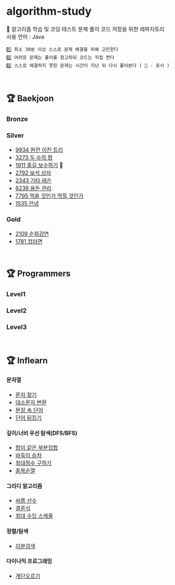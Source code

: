 # algorithm-study

🌼 알고리즘 학습 및 코딩 테스트 문제 풀이 코드 저장을 위한 레파지토리  
사용 언어 : Java

```
1️⃣ 최소 30분 이상 스스로 문제 해결을 위해 고민한다
2️⃣ 어려운 문제는 풀이를 참고하되 코드는 직접 짠다
3️⃣ 스스로 해결하지 못한 문제는 시간이 지난 뒤 다시 풀어본다 ( 🔨 - 표시 )
```

<br>

## 🏆 Baekjoon

### Bronze

### Silver

- [9934 완전 이진 트리](https://github.com/0seony/algorithm-study/blob/64a9fb1f9bdcc6180509e1bca5a3af012dc6da92/Baekjoon/9934.md)
- [3273 두 수의 합](https://github.com/0seony/algorithm-study/blob/64a9fb1f9bdcc6180509e1bca5a3af012dc6da92/Baekjoon/3273.md)
- [1911 흙길 보수하기](https://github.com/0seony/algorithm-study/blob/64a9fb1f9bdcc6180509e1bca5a3af012dc6da92/Baekjoon/1911.md) 🔨
- [2792 보석 상자](https://github.com/0seony/algorithm-study/blob/d40021a78705f154d76ea80113cf37a3451bfe25/Baekjoon/2792.md)
- [2343 기타 레슨](https://github.com/0seony/algorithm-study/blob/f5236bdfa21bfde6de00e616689a363f1339f159/Baekjoon/2343.md)
- [6236 용돈 관리](https://github.com/0seony/algorithm-study/blob/f5236bdfa21bfde6de00e616689a363f1339f159/Baekjoon/6236.md)
- [7795 먹을 것인가 먹힐 것인가](https://github.com/0seony/algorithm-study/blob/f5236bdfa21bfde6de00e616689a363f1339f159/Baekjoon/7795.md)
- [1535 안녕](https://github.com/0seony/algorithm-study/blob/f5236bdfa21bfde6de00e616689a363f1339f159/Baekjoon/1535.md)

### Gold

- [2109 순회강연](https://github.com/0seony/algorithm-study/blob/64a9fb1f9bdcc6180509e1bca5a3af012dc6da92/Baekjoon/2109.md)
- [1781 컵라면](https://github.com/0seony/algorithm-study/blob/d40021a78705f154d76ea80113cf37a3451bfe25/Baekjoon/1781.md)

<br>

## 🏆 Programmers

### Level1

### Level2

### Level3

<br>

## 🏆 Inflearn

#### 문자열

- [문자 찾기](https://github.com/0seony/algorithm-study/blob/f5236bdfa21bfde6de00e616689a363f1339f159/Inflearn/String/%EB%AC%B8%EC%9E%90%20%EC%B0%BE%EA%B8%B0.md)
- [대소문자 변환](https://github.com/0seony/algorithm-study/blob/f5236bdfa21bfde6de00e616689a363f1339f159/Inflearn/String/%EB%8C%80%EC%86%8C%EB%AC%B8%EC%9E%90%20%EB%B3%80%ED%99%98.md)
- [문장 속 단어](https://github.com/0seony/algorithm-study/blob/f5236bdfa21bfde6de00e616689a363f1339f159/Inflearn/String/%EB%AC%B8%EC%9E%A5%20%EC%86%8D%20%EB%8B%A8%EC%96%B4.md)
- [단어 뒤집기](https://github.com/0seony/algorithm-study/blob/f5236bdfa21bfde6de00e616689a363f1339f159/Inflearn/String/%EB%8B%A8%EC%96%B4%20%EB%92%A4%EC%A7%91%EA%B8%B0.md)

#### 깊이/너비 우선 탐색(DFS/BFS)

- [합이 같은 부분집합](https://github.com/0seony/algorithm-study/blob/d40021a78705f154d76ea80113cf37a3451bfe25/Inflearn/DFS&BFS/%ED%95%A9%EC%9D%B4%20%EA%B0%99%EC%9D%80%20%EB%B6%80%EB%B6%84%EC%A7%91%ED%95%A9.md)
- [바둑이 승차](https://github.com/0seony/algorithm-study/blob/230d06f2841a30c54cbb51fe89f25220f7446e36/Inflearn/DFS&BFS/%EB%B0%94%EB%91%91%EC%9D%B4%20%EC%8A%B9%EC%B0%A8.md)
- [최대점수 구하기](https://github.com/0seony/algorithm-study/blob/f5236bdfa21bfde6de00e616689a363f1339f159/Inflearn/DFS&BFS/%EC%B5%9C%EB%8C%80%EC%A0%90%EC%88%98%20%EA%B5%AC%ED%95%98%EA%B8%B0.md)
- [중복순열](https://github.com/0seony/algorithm-study/blob/f5236bdfa21bfde6de00e616689a363f1339f159/Inflearn/DFS&BFS/%EC%A4%91%EB%B3%B5%EC%88%9C%EC%97%B4.md)

#### 그리디 알고리즘

- [씨름 선수](https://github.com/0seony/algorithm-study/blob/64a9fb1f9bdcc6180509e1bca5a3af012dc6da92/Inflearn/Greedy/%EC%94%A8%EB%A6%84%20%EC%84%A0%EC%88%98.md)
- [결혼식](https://github.com/0seony/algorithm-study/blob/64a9fb1f9bdcc6180509e1bca5a3af012dc6da92/Inflearn/Greedy/%EA%B2%B0%ED%98%BC%EC%8B%9D.md)
- [최대 수입 스케줄](https://github.com/0seony/algorithm-study/blob/64a9fb1f9bdcc6180509e1bca5a3af012dc6da92/Inflearn/Greedy/%EC%B5%9C%EB%8C%80%20%EC%88%98%EC%9E%85%20%EC%8A%A4%EC%BC%80%EC%A4%84.md)

#### 정렬/탐색

- [이분검색](https://github.com/0seony/algorithm-study/blob/d40021a78705f154d76ea80113cf37a3451bfe25/Inflearn/Sorting%20and%20Searching/%EC%9D%B4%EB%B6%84%EA%B2%80%EC%83%89.md)

#### 다이나믹 프로그래밍

- [계단오르기](https://github.com/0seony/algorithm-study/blob/f5236bdfa21bfde6de00e616689a363f1339f159/Inflearn/Dynamic%20programming/%EA%B3%84%EB%8B%A8%EC%98%A4%EB%A5%B4%EA%B8%B0.md)

